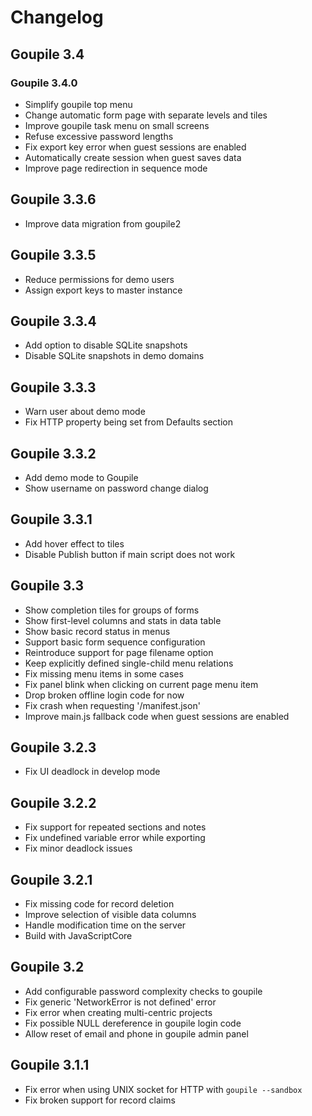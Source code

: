 # Changelog

## Goupile 3.4

### Goupile 3.4.0

- Simplify goupile top menu
- Change automatic form page with separate levels and tiles
- Improve goupile task menu on small screens
- Refuse excessive password lengths
- Fix export key error when guest sessions are enabled
- Automatically create session when guest saves data
- Improve page redirection in sequence mode

## Goupile 3.3.6

- Improve data migration from goupile2

## Goupile 3.3.5

- Reduce permissions for demo users
- Assign export keys to master instance

## Goupile 3.3.4

- Add option to disable SQLite snapshots
- Disable SQLite snapshots in demo domains

## Goupile 3.3.3

- Warn user about demo mode
- Fix HTTP property being set from Defaults section

## Goupile 3.3.2

- Add demo mode to Goupile
- Show username on password change dialog

## Goupile 3.3.1

- Add hover effect to tiles
- Disable Publish button if main script does not work

## Goupile 3.3

- Show completion tiles for groups of forms
- Show first-level columns and stats in data table
- Show basic record status in menus
- Support basic form sequence configuration
- Reintroduce support for page filename option
- Keep explicitly defined single-child menu relations
- Fix missing menu items in some cases
- Fix panel blink when clicking on current page menu item
- Drop broken offline login code for now
- Fix crash when requesting '/manifest.json'
- Improve main.js fallback code when guest sessions are enabled

## Goupile 3.2.3

- Fix UI deadlock in develop mode

## Goupile 3.2.2

- Fix support for repeated sections and notes
- Fix undefined variable error while exporting
- Fix minor deadlock issues

## Goupile 3.2.1

- Fix missing code for record deletion
- Improve selection of visible data columns
- Handle modification time on the server
- Build with JavaScriptCore

## Goupile 3.2

- Add configurable password complexity checks to goupile
- Fix generic 'NetworkError is not defined' error
- Fix error when creating multi-centric projects
- Fix possible NULL dereference in goupile login code
- Allow reset of email and phone in goupile admin panel

## Goupile 3.1.1

- Fix error when using UNIX socket for HTTP with `goupile --sandbox`
- Fix broken support for record claims
